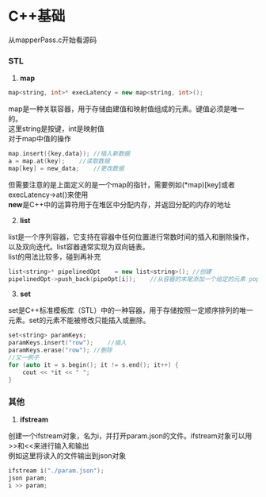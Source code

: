 # C++基础
从mapperPass.c开始看源码

### STL

1. **map**

```cpp
map<string, int>* execLatency = new map<string, int>();
```  

map是一种关联容器，用于存储由建值和映射值组成的元素。键值必须是唯一的。  
这里string是按键，int是映射值  
对于map中值的操作  
```cpp
map.insert({key,data});	//插入新数据
a = map.at(key);	//读取数据
map[key] = new_data;	//更改数据
```

但需要注意的是上面定义的是一个map的指针，需要例如(\*map)[key]或者execLatency-\>at()来使用  
**new**是C++中的运算符用于在堆区中分配内存，并返回分配的内存的地址  

2. **list**

list是一个序列容器，它支持在容器中任何位置进行常数时间的插入和删除操作，以及双向迭代。list容器通常实现为双向链表。  
list的用法比较多，碰到再补充
```cpp
list<string>* pipelinedOpt    = new list<string>();	//创建
pipelinedOpt->push_back(pipeOpt[i]);	//从容器的末尾添加一个给定的元素 pop_front在头部去掉一个
```

3. **set**

set是C++标准模板库（STL）中的一种容器，用于存储按照一定顺序排列的唯一元素。set的元素不能被修改只能插入或删除。
```cpp
set<string> paramKeys;
paramKeys.insert("row");	//插入
paramKeys.erase("row");	//删除
//又一例子
for (auto it = s.begin(); it != s.end(); it++) {
	cout << *it << " ";
}       
```

### 其他

1. **ifstream**

创建一个ifstream对象，名为i，并打开param.json的文件。ifstream对象可以用>>和<<来进行输入和输出  
例如这里将读入的文件输出到json对象
```cpp
ifstream i("./param.json");
json param;
i >> param;
```
